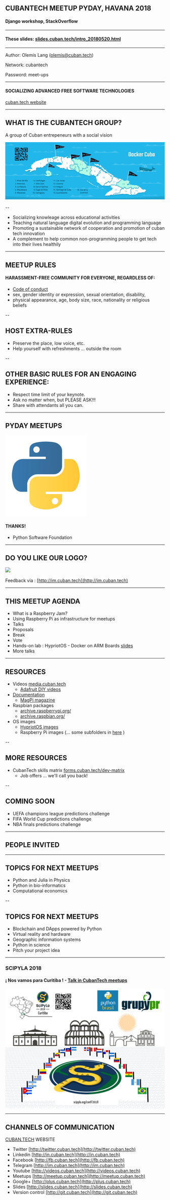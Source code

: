 
## CUBANTECH MEETUP PYDAY, HAVANA 2018
#### Django workshop, StackOverflow

----------------

#### These slides: [slides.cuban.tech/intro_20180520.html](http://slides.cuban.tech/intro_20180520.html)

------------

Author: Olemis Lang (olemis@cuban.tech)

Network: cubantech

Password: meet-ups

------------

#### SOCIALIZING ADVANCED FREE SOFTWARE TECHNOLOGIES

[cuban.tech website](http://cuban.tech)

---

## WHAT IS THE CUBANTECH GROUP?

A group of Cuban entrepeneurs with a social vision

![](img/cubantech.map.png)

--

- Socializing knowleage across educational activities
- Teaching natural language digital evolution and programming language
- Promoting a sustainable network of cooperation and promotion of cuban tech innovation
- A complement to help common non-programming people to get tech into their lives healthily

---

## MEETUP RULES

#### HARASSMENT-FREE COMMUNITY FOR EVERYONE, REGARDLESS OF:

- [Code of conduct](https://github.com/nodeschool/havana/blob/master/Code_of_Conduct.md)
- sex, gender identity or expression, sexual orientation, disability,
- physical appearance, age, body size, race, nationality or religious beliefs

--

## HOST EXTRA-RULES

- Preserve the place, low voice, etc.
- Help yourself with refreshments ... outside the room

--

## OTHER BASIC RULES FOR AN ENGAGING EXPERIENCE:

- Respect time limit of your keynote.
- Ask no matter when, but PLEASE ASK!!!
- Share with attendants all you can.

---

## PYDAY MEETUPS

![](img/python-logo.png)

#### THANKS!

- Python Software Foundation

---

## DO YOU LIKE OUR LOGO?

![](img/pythoncuba.logo.png)

Feedback via : [http://im.cuban.tech](http://im.cuban.tech)

---

## THIS MEETUP AGENDA

- What is a Raspberry Jam?
- Using Raspberry Pi as infrastructure for meetups
- Talks
- Proposals
- Break
- Vote
- Hands-on lab : HypriotOS - Docker on ARM Boards [slides](docker-stuff/hypriot)
- More talks

---

## RESOURCES

- Videos [media.cuban.tech](http://media.cuban.tech)
  * [Adafruit DIY videos](http://videos.cuban.tech/Adafruit.Liked.videos/)
- [Documentation](ftp://qnap01.local/Public/docs/)
  * [MagPi magazine](ftp://qnap01.local/Public/docs/magpi)
- Raspbian packages
  * [archive.raspberrypi.org/](http://archive.raspberrypi.org/)
  * [archive.raspbian.org/](http://archive.raspbian.org/)
- OS images
  * [HypriotOS images](ftp://qnap01.local/Public/os/hypriot)
  * Raspberry Pi images (... some subfolders in [here](ftp://qnap01.local/Public/os/) )

--

## MORE RESOURCES

- CubanTech skills matrix [forms.cuban.tech/dev-matrix](http://forms.cuban.tech/dev-matrix)
  * Job offers ... we'll call you back!

--

## COMING SOON

- UEFA champions league predictions challenge
- FIFA World Cup predictions challenge
- NBA finals predictions challenge

---

## PEOPLE INVITED

---

## TOPICS FOR NEXT MEETUPS

- Python and Julia in Physics
- Python in bio-informatics
- Computational economics

--

## TOPICS FOR NEXT MEETUPS

- Blockchain and DApps powered by Python
- Virtual reality and hardware
- Geographic information systems
- Python in science
- Pitch your project idea

---

### SCIPYLA 2018

#### &iexcl; Nos vamos para Curitiba ! - [Talk in CubanTech meetups](http://forms.cuban.tech/cubantech-speak)

![](img/scipyla2018.annonce.png)

---

## CHANNELS OF COMMUNICATION

[CUBAN.TECH](http://cuban.tech) WEBSITE

- Twitter [http://twitter.cuban.tech](http://twitter.cuban.tech)
- Linkedin [http://in.cuban.tech](http://in.cuban.tech)
- Facebook [http://fb.cuban.tech](http://fb.cuban.tech)
- Telegram [http://im.cuban.tech](http://im.cuban.tech)
- Youtube [http://videos.cuban.tech](http://videos.cuban.tech)
- Meetups [http://meetup.cuban.tech](http://meetup.cuban.tech)
- Google+ [http://plus.cuban.tech](http://plus.cuban.tech)
- Slides [http://slides.cuban.tech](http://slides.cuban.tech)
- Version control [http://git.cuban.tech](http://git.cuban.tech)

